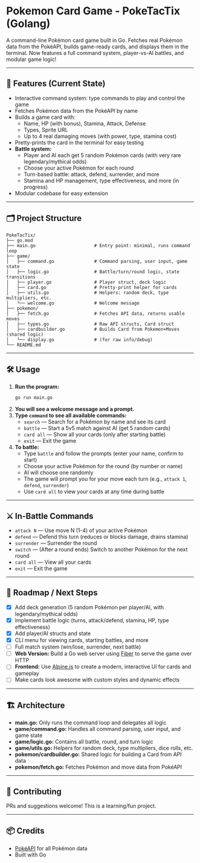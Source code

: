 # Pokemon Card Game - PokeTacTix (Golang)

A command-line Pokémon card game built in Go. Fetches real Pokémon data from the PokéAPI, builds game-ready cards, and displays them in the terminal. Now features a full command system, player-vs-AI battles, and modular game logic!

---

## 🚀 Features (Current State)
- Interactive command system: type commands to play and control the game
- Fetches Pokémon data from the PokéAPI by name
- Builds a game card with:
  - Name, HP (with bonus), Stamina, Attack, Defense
  - Types, Sprite URL
  - Up to 4 real damaging moves (with power, type, stamina cost)
- Pretty-prints the card in the terminal for easy testing
- **Battle system:**
  - Player and AI each get 5 random Pokémon cards (with very rare legendary/mythical odds)
  - Choose your active Pokémon for each round
  - Turn-based battle: attack, defend, surrender, and more
  - Stamina and HP management, type effectiveness, and more (in progress)
- Modular codebase for easy extension

---

## 🗂️ Project Structure
```
PokeTacTix/
├── go.mod
├── main.go                      # Entry point: minimal, runs command loop
├── game/
│   ├── command.go               # Command parsing, user input, game state
│   ├── logic.go                 # Battle/turn/round logic, state transitions
│   ├── player.go                # Player struct, deck logic
│   ├── card.go                  # Pretty-print helper for cards
│   ├── utils.go                 # Helpers: random deck, type multipliers, etc.
│   └── welcome.go               # Welcome message
├── pokemon/
│   ├── fetch.go                 # Fetches API data, returns usable moves
│   ├── types.go                 # Raw API structs, Card struct
│   ├── cardbuilder.go           # Builds Card from Pokemon+Moves (shared logic)
│   └── display.go               # (for raw info/debug)
└── README.md
```

---

## 🛠️ Usage
1. **Run the program:**
   ```sh
   go run main.go
   ```
2. **You will see a welcome message and a prompt.**
3. **Type `command` to see all available commands:**
   - `search`   — Search for a Pokémon by name and see its card
   - `battle`   — Start a 5v5 match against AI (get 5 random cards)
   - `card all` — Show all your cards (only after starting battle)
   - `exit`     — Exit the game
4. **To battle:**
   - Type `battle` and follow the prompts (enter your name, confirm to start)
   - Choose your active Pokémon for the round (by number or name)
   - AI will choose one randomly
   - The game will prompt you for your move each turn (e.g., `attack 1`, `defend`, `surrender`)
   - Use `card all` to view your cards at any time during battle

---

## ⚔️ In-Battle Commands
- `attack N`   — Use move N (1-4) of your active Pokémon
- `defend`     — Defend this turn (reduces or blocks damage, drains stamina)
- `surrender`  — Surrender the round
- `switch`     — (After a round ends) Switch to another Pokémon for the next round
- `card all`   — View all your cards
- `exit`       — Exit the game

---

## 🧭 Roadmap / Next Steps
- [x] Add deck generation (5 random Pokémon per player/AI, with legendary/mythical odds)
- [x] Implement battle logic (turns, attack/defend, stamina, HP, type effectiveness)
- [x] Add player/AI structs and state
- [x] CLI menu for viewing cards, starting battles, and more
- [ ] Full match system (win/lose, surrender, next battle)
- [ ] **Web Version:** Build a Go web server using [Fiber](https://gofiber.io/) to serve the game over HTTP
- [ ] **Frontend:** Use [Alpine.js](https://alpinejs.dev/) to create a modern, interactive UI for cards and gameplay
- [ ] Make cards look awesome with custom styles and dynamic effects

---

## 🏗️ Architecture
- **main.go:** Only runs the command loop and delegates all logic
- **game/command.go:** Handles all command parsing, user input, and game state
- **game/logic.go:** Contains all battle, round, and turn logic
- **game/utils.go:** Helpers for random deck, type multipliers, dice rolls, etc.
- **pokemon/cardbuilder.go:** Shared logic for building a Card from API data
- **pokemon/fetch.go:** Fetches Pokémon and move data from PokéAPI

---

## 🤝 Contributing
PRs and suggestions welcome! This is a learning/fun project.

---

## 📦 Credits
- [PokéAPI](https://pokeapi.co/) for all Pokémon data
- Built with Go
